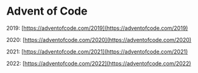 # Advent of Code

2019: [https://adventofcode.com/2019](https://adventofcode.com/2019)

2020: [https://adventofcode.com/2020](https://adventofcode.com/2020)

2021: [https://adventofcode.com/2021](https://adventofcode.com/2021)

2022: [https://adventofcode.com/2022](https://adventofcode.com/2022)